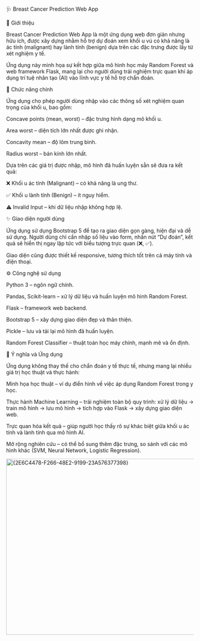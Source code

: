 🩺 Breast Cancer Prediction Web App

📌 Giới thiệu

Breast Cancer Prediction Web App là một ứng dụng web đơn giản nhưng hữu ích, được xây dựng nhằm hỗ trợ dự đoán xem khối u vú có khả năng là ác tính (malignant) hay lành tính (benign) dựa trên các đặc trưng được lấy từ xét nghiệm y tế.

Ứng dụng này minh họa sự kết hợp giữa mô hình học máy Random Forest và web framework Flask, mang lại cho người dùng trải nghiệm trực quan khi áp dụng trí tuệ nhân tạo (AI) vào lĩnh vực y tế hỗ trợ chẩn đoán.

🔎 Chức năng chính

Ứng dụng cho phép người dùng nhập vào các thông số xét nghiệm quan trọng của khối u, bao gồm:

Concave points (mean, worst) – đặc trưng hình dạng mô khối u.

Area worst – diện tích lớn nhất được ghi nhận.

Concavity mean – độ lõm trung bình.

Radius worst – bán kính lớn nhất.

Dựa trên các giá trị được nhập, mô hình đã huấn luyện sẵn sẽ đưa ra kết quả:

❌ Khối u ác tính (Malignant) – có khả năng là ung thư.

✅ Khối u lành tính (Benign) – ít nguy hiểm.

⚠️ Invalid Input – khi dữ liệu nhập không hợp lệ.

✨ Giao diện người dùng

Ứng dụng sử dụng Bootstrap 5 để tạo ra giao diện gọn gàng, hiện đại và dễ sử dụng. Người dùng chỉ cần nhập số liệu vào form, nhấn nút “Dự đoán”, kết quả sẽ hiển thị ngay lập tức với biểu tượng trực quan (❌, ✅).

Giao diện cũng được thiết kế responsive, tương thích tốt trên cả máy tính và điện thoại.

⚙️ Công nghệ sử dụng

Python 3 – ngôn ngữ chính.

Pandas, Scikit-learn – xử lý dữ liệu và huấn luyện mô hình Random Forest.

Flask – framework web backend.

Bootstrap 5 – xây dựng giao diện đẹp và thân thiện.

Pickle – lưu và tải lại mô hình đã huấn luyện.

Random Forest Classifier – thuật toán học máy chính, mạnh mẽ và ổn định.

🎯 Ý nghĩa và Ứng dụng

Ứng dụng không thay thế cho chẩn đoán y tế thực tế, nhưng mang lại nhiều giá trị học thuật và thực hành:

Minh họa học thuật – ví dụ điển hình về việc áp dụng Random Forest trong y học.

Thực hành Machine Learning – trải nghiệm toàn bộ quy trình: xử lý dữ liệu → train mô hình → lưu mô hình → tích hợp vào Flask → xây dựng giao diện web.

Trực quan hóa kết quả – giúp người học thấy rõ sự khác biệt giữa khối u ác tính và lành tính qua mô hình AI.

Mở rộng nghiên cứu – có thể bổ sung thêm đặc trưng, so sánh với các mô hình khác (SVM, Neural Network, Logistic Regression).

<img width="830" height="471" alt="{2E6C4478-F266-48E2-9199-23A576377398}" src="https://github.com/user-attachments/assets/ce8c4345-21cc-40f2-80ff-a4079899240f" />

